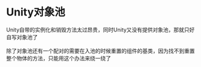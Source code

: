 # Unity对象池
Unity自带的实例化和销毁方法太过昂贵，同时Unity又没有提供对象池，那就只好自写对象池了<br/>
<br/>
除了对象池还有一个配对的需要在入池的时候重置的组件的基类，因为找不到重置整个物体的方法，只能用这个办法来绕一绕了
